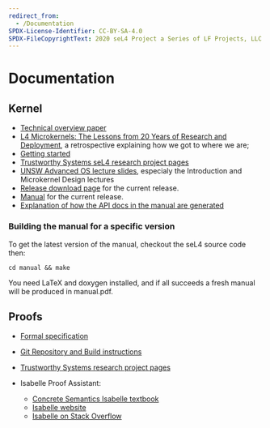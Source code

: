 ```yaml
---
redirect_from:
  - /Documentation
SPDX-License-Identifier: CC-BY-SA-4.0
SPDX-FileCopyrightText: 2020 seL4 Project a Series of LF Projects, LLC.
---
```


# Documentation
## Kernel

- [Technical overview paper](https://trustworthy.systems/publications/nictaabstracts/Klein_AEMSKH_14.abstract)
- [L4 Microkernels: The Lessons from 20 Years of Research and Deployment](https://trustworthy.systems/publications/nictaabstracts/Heiser_Elphinstone_16.abstract),
  a retrospective explaining how we got to where we are;
- [Getting started](/GettingStarted)
- [Trustworthy Systems seL4
      research project pages](https://trustworthy.systems/projects/seL4/)
- [UNSW Advanced OS lecture slides](https://www.cse.unsw.edu.au/~cs9242/14/lectures/), especialy the Introduction and
      Microkernel Design lectures
- [Release download page](https://github.com/seL4/seL4/releases/latest) for the current release.
- [Manual](http://sel4.systems/Info/Docs/seL4-manual-latest.pdf)
      for the current release.
- [Explanation of how the API docs in the manual are generated](/seL4ManualAPIGeneration)

### Building the manual for a specific version


To get the latest version of the manual, checkout the seL4 source code
then:

` cd manual && make `

You need LaTeX and doxygen installed, and if all succeeds a fresh manual
will be produced in manual.pdf.

## Proofs


- [Formal specification](http://sel4.systems/Info/Docs/seL4-spec.pdf)
- [Git Repository and Build
      instructions](http://github.com/seL4/l4v/)
- [Trustworthy
      Systems research project pages](https://trustworthy.systems/projects.html)
- Isabelle Proof Assistant:

  -   [Concrete Semantics Isabelle textbook](http://concrete-semantics.org/)
  -   [Isabelle website](http://isabelle.in.tum.de/)
  -   [Isabelle on Stack Overflow](http://stackoverflow.com/questions/tagged/isabelle)


